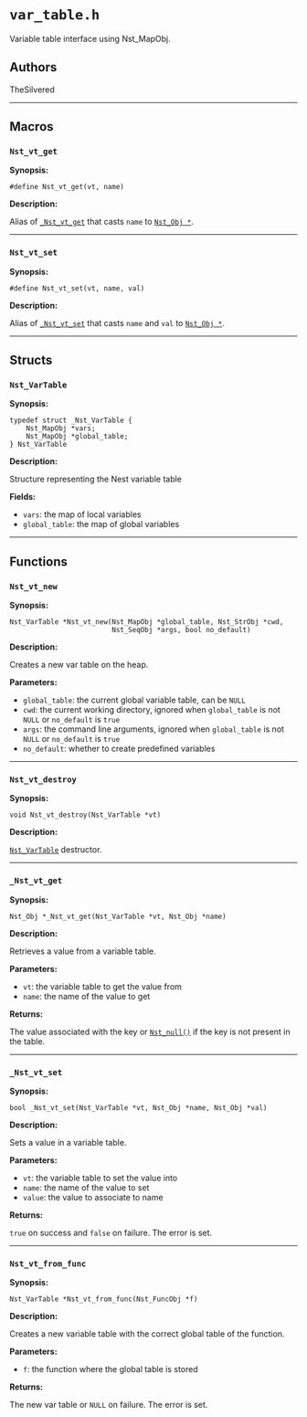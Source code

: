 # `var_table.h`

Variable table interface using Nst_MapObj.

## Authors

TheSilvered

---

## Macros

### `Nst_vt_get`

**Synopsis:**

```better-c
#define Nst_vt_get(vt, name)
```

**Description:**

Alias of [`_Nst_vt_get`](c_api-var_table.md#_nst_vt_get) that casts `name` to
[`Nst_Obj *`](c_api-obj.md#nst_obj).

---

### `Nst_vt_set`

**Synopsis:**

```better-c
#define Nst_vt_set(vt, name, val)
```

**Description:**

Alias of [`_Nst_vt_set`](c_api-var_table.md#_nst_vt_set) that casts `name` and
`val` to [`Nst_Obj *`](c_api-obj.md#nst_obj).

---

## Structs

### `Nst_VarTable`

**Synopsis:**

```better-c
typedef struct _Nst_VarTable {
    Nst_MapObj *vars;
    Nst_MapObj *global_table;
} Nst_VarTable
```

**Description:**

Structure representing the Nest variable table

**Fields:**

- `vars`: the map of local variables
- `global_table`: the map of global variables

---

## Functions

### `Nst_vt_new`

**Synopsis:**

```better-c
Nst_VarTable *Nst_vt_new(Nst_MapObj *global_table, Nst_StrObj *cwd,
                         Nst_SeqObj *args, bool no_default)
```

**Description:**

Creates a new var table on the heap.

**Parameters:**

- `global_table`: the current global variable table, can be `NULL`
- `cwd`: the current working directory, ignored when `global_table` is not
  `NULL` or `no_default` is `true`
- `args`: the command line arguments, ignored when `global_table` is not `NULL`
  or `no_default` is `true`
- `no_default`: whether to create predefined variables

---

### `Nst_vt_destroy`

**Synopsis:**

```better-c
void Nst_vt_destroy(Nst_VarTable *vt)
```

**Description:**

[`Nst_VarTable`](c_api-var_table.md#nst_vartable) destructor.

---

### `_Nst_vt_get`

**Synopsis:**

```better-c
Nst_Obj *_Nst_vt_get(Nst_VarTable *vt, Nst_Obj *name)
```

**Description:**

Retrieves a value from a variable table.

**Parameters:**

- `vt`: the variable table to get the value from
- `name`: the name of the value to get

**Returns:**

The value associated with the key or
[`Nst_null()`](c_api-global_consts.md#nst_null) if the key is not present in the
table.

---

### `_Nst_vt_set`

**Synopsis:**

```better-c
bool _Nst_vt_set(Nst_VarTable *vt, Nst_Obj *name, Nst_Obj *val)
```

**Description:**

Sets a value in a variable table.

**Parameters:**

- `vt`: the variable table to set the value into
- `name`: the name of the value to set
- `value`: the value to associate to name

**Returns:**

`true` on success and `false` on failure. The error is set.

---

### `Nst_vt_from_func`

**Synopsis:**

```better-c
Nst_VarTable *Nst_vt_from_func(Nst_FuncObj *f)
```

**Description:**

Creates a new variable table with the correct global table of the function.

**Parameters:**

- `f`: the function where the global table is stored

**Returns:**

The new var table or `NULL` on failure. The error is set.
